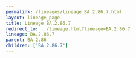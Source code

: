 ```yaml
---
permalink: /lineages/lineage_BA.2.86.7.html
layout: lineage_page
title: Lineage BA.2.86.7
redirect_to: ../lineage.html?lineage=BA.2.86.7
lineage: BA.2.86.7
parent: BA.2.86
children: ['BA.2.86.7']
---
```

